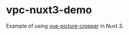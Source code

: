 # vpc-nuxt3-demo

Example of using [vue-picture-cropper](https://github.com/chengpeiquan/vue-picture-cropper) in Nuxt 3.
